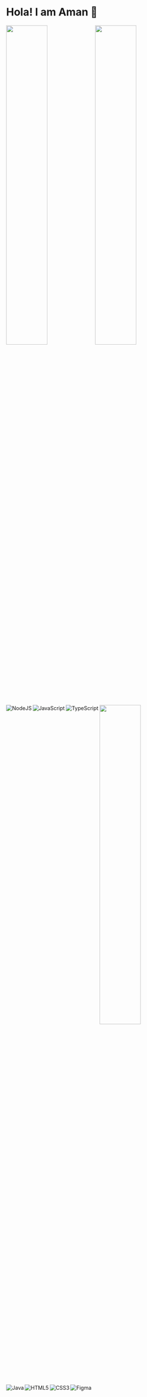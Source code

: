 # Hola! I am Aman 👋

<img align="left" width="47%" src="https://github-readme-stats.vercel.app/api?username=iam-amanxz&show_icons=true&theme=github_dark&bg_color=22272E"/>   
<img width="47%" src="https://github-readme-stats.vercel.app/api/top-langs/?username=iam-amanxz&layout=compact&theme=github_dark&bg_color=22272E"/>   
<img width="47%" src="https://github-readme-stats.vercel.app/api/wakatime?username=iam_amanxz&theme=github_dark&bg_color=22272E&v=2"/> 

<img align="left" alt="NodeJS" src="https://img.shields.io/badge/node.js-%2343853D.svg?style=for-the-badge&logo=node-dot-js&logoColor=white"/>
<img align="left" alt="JavaScript" src="https://img.shields.io/badge/javascript-%23323330.svg?style=for-the-badge&logo=javascript&logoColor=%23F7DF1E"/>
<img align="left" alt="TypeScript" src="https://img.shields.io/badge/typescript-%23007ACC.svg?style=for-the-badge&logo=typescript&logoColor=white"/>
<img align="left" alt="Java" src="https://img.shields.io/badge/java-%23ED8B00.svg?style=for-the-badge&logo=java&logoColor=white"/>
<img align="left" alt="HTML5" src="https://img.shields.io/badge/html5-%23E34F26.svg?style=for-the-badge&logo=html5&logoColor=white"/>
<img align="left" alt="CSS3" src="https://img.shields.io/badge/css3-%231572B6.svg?style=for-the-badge&logo=css3&logoColor=white"/>
<img alt="Figma" src="https://img.shields.io/badge/figma-%23F24E1E.svg?style=for-the-badge&logo=figma&logoColor=white"/>

  

